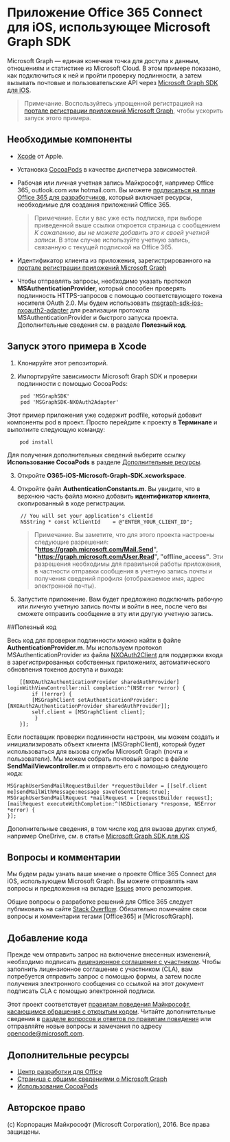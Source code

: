 # Приложение Office 365 Connect для iOS, использующее Microsoft Graph SDK

Microsoft Graph — единая конечная точка для доступа к данным, отношениям и статистике из Microsoft Cloud. В этом примере показано, как подключиться к ней и пройти проверку подлинности, а затем вызывать почтовые и пользовательские API через [Microsoft Graph SDK для iOS](https://github.com/microsoftgraph/msgraph-sdk-ios).

> Примечание. Воспользуйтесь упрощенной регистрацией на [портале регистрации приложений Microsoft Graph](https://graph.microsoft.io/en-us/app-registration), чтобы ускорить запуск этого примера.

## Необходимые компоненты
* [Xcode](https://developer.apple.com/xcode/downloads/) от Apple.
* Установка [CocoaPods](https://guides.cocoapods.org/using/using-cocoapods.html) в качестве диспетчера зависимостей.
* Рабочая или личная учетная запись Майкрософт, например Office 365, outlook.com или hotmail.com. Вы можете [подписаться на план Office 365 для разработчиков](https://aka.ms/devprogramsignup), который включает ресурсы, необходимые для создания приложений Office 365.

     > Примечание. Если у вас уже есть подписка, при выборе приведенной выше ссылки откроется страница с сообщением *К сожалению, вы не можете добавить это к своей учетной записи*. В этом случае используйте учетную запись, связанную с текущей подпиской на Office 365.    
* Идентификатор клиента из приложения, зарегистрированного на [портале регистрации приложений Microsoft Graph](https://graph.microsoft.io/en-us/app-registration)
* Чтобы отправлять запросы, необходимо указать протокол **MSAuthenticationProvider**, который способен проверять подлинность HTTPS-запросов с помощью соответствующего токена носителя OAuth 2.0. Мы будем использовать [msgraph-sdk-ios-nxoauth2-adapter](https://github.com/microsoftgraph/msgraph-sdk-ios-nxoauth2-adapter) для реализации протокола MSAuthenticationProvider и быстрого запуска проекта. Дополнительные сведения см. в разделе **Полезный код**.


## Запуск этого примера в Xcode

1. Клонируйте этот репозиторий.
2. Импортируйте зависимости Microsoft Graph SDK и проверки подлинности с помощью CocoaPods:

        pod 'MSGraphSDK'
        pod 'MSGraphSDK-NXOAuth2Adapter'


 Этот пример приложения уже содержит podfile, который добавит компоненты pod в проект. Просто перейдите к проекту в **Терминале** и выполните следующую команду:

        pod install

   Для получения дополнительных сведений выберите ссылку **Использование CocoaPods** в разделе [Дополнительные ресурсы](#Дополнительные-ресурсы).

3. Откройте **O365-iOS-Microsoft-Graph-SDK.xcworkspace**.
4. Откройте файл **AuthenticationConstants.m**. Вы увидите, что в верхнюю часть файла можно добавить **идентификатор клиента**, скопированный в ходе регистрации.

        // You will set your application's clientId
        NSString * const kClientId    = @"ENTER_YOUR_CLIENT_ID";

    > Примечание. Вы заметите, что для этого проекта настроены следующие разрешения: **"https://graph.microsoft.com/Mail.Send", "https://graph.microsoft.com/User.Read", "offline_access"**. Эти разрешения необходимы для правильной работы приложения, в частности отправки сообщения в учетную запись почты и получения сведений профиля (отображаемое имя, адрес электронной почты).

5. Запустите приложение. Вам будет предложено подключить рабочую или личную учетную запись почты и войти в нее, после чего вы сможете отправить сообщение в эту или другую учетную запись.


##Полезный код

Весь код для проверки подлинности можно найти в файле **AuthenticationProvider.m**. Мы используем протокол MSAuthenticationProvider из файла [NXOAuth2Client](https://github.com/nxtbgthng/OAuth2Client) для поддержки входа в зарегистрированных собственных приложениях, автоматического обновления токенов доступа и выхода:

        [[NXOAuth2AuthenticationProvider sharedAuthProvider] loginWithViewController:nil completion:^(NSError *error) {
            if (!error) {
            [MSGraphClient setAuthenticationProvider:[NXOAuth2AuthenticationProvider sharedAuthProvider]];
            self.client = [MSGraphClient client];
             }
        }];


Если поставщик проверки подлинности настроен, мы можем создать и инициализировать объект клиента (MSGraphClient), который будет использоваться для вызова службы Microsoft Graph (почта и пользователи). Мы можем собрать почтовый запрос в файле **SendMailViewcontroller.m** и отправить его с помощью следующего кода:

    MSGraphUserSendMailRequestBuilder *requestBuilder = [[self.client me]sendMailWithMessage:message saveToSentItems:true];    
    MSGraphUserSendMailRequest *mailRequest = [requestBuilder request];   
    [mailRequest executeWithCompletion:^(NSDictionary *response, NSError *error) {      
    }];


Дополнительные сведения, в том числе код для вызова других служб, например OneDrive, см. в статье [Microsoft Graph SDK для iOS](https://github.com/microsoftgraph/msgraph-sdk-ios)

## Вопросы и комментарии

Мы будем рады узнать ваше мнение о проекте Office 365 Connect для iOS, использующем Microsoft Graph. Вы можете отправлять нам вопросы и предложения на вкладке [Issues](https://github.com/microsoftgraph/iOS-objectivec-connect-sample/issues) этого репозитория.

Общие вопросы о разработке решений для Office 365 следует публиковать на сайте [Stack Overflow](http://stackoverflow.com/questions/tagged/Office365+API). Обязательно помечайте свои вопросы и комментарии тегами [Office365] и [MicrosoftGraph].

## Добавление кода
Прежде чем отправить запрос на включение внесенных изменений, необходимо подписать [лицензионное соглашение с участником](https://cla.microsoft.com/). Чтобы заполнить лицензионное соглашение с участником (CLA), вам потребуется отправить запрос с помощью формы, а затем после получения электронного сообщения со ссылкой на этот документ подписать CLA с помощью электронной подписи.

Этот проект соответствует [правилам поведения Майкрософт, касающимся обращения с открытым кодом](https://opensource.microsoft.com/codeofconduct/). Читайте дополнительные сведения в [разделе вопросов и ответов по правилам поведения](https://opensource.microsoft.com/codeofconduct/faq/) или отправляйте новые вопросы и замечания по адресу [opencode@microsoft.com](mailto:opencode@microsoft.com).

## Дополнительные ресурсы

* [Центр разработки для Office](http://dev.office.com/)
* [Страница с общими сведениями о Microsoft Graph](https://graph.microsoft.io)
* [Использование CocoaPods](https://guides.cocoapods.org/using/using-cocoapods.html)

## Авторское право
(c) Корпорация Майкрософт (Microsoft Corporation), 2016. Все права защищены.